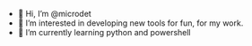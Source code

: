 - 👋 Hi, I’m @microdet
- 👀 I’m interested in developing new tools for fun, for my work.
- 🌱 I’m currently learning python and powershell


<!---
microdet/microdet is a ✨ special ✨ repository because its `README.md` (this file) appears on your GitHub profile.
You can click the Preview link to take a look at your changes.
--->
